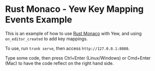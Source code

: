 # Rust Monaco - Yew Key Mapping Events Example

This is an example of how to use [Rust Monaco]() with Yew, and using `on_editor_created` to add key mappings.

To use, run `trunk serve`, then access `http://127.0.0.1:8080`.

Type some code, then press Ctrl+Enter (Linux/Windows) or Cmd+Enter (Mac) to have the code reflect on the right hand
side.